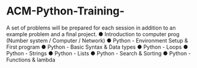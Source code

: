 # ACM-Python-Training-
 A set of problems will be prepared for each session in addition to an example problem and a final project.
 ● Introduction to computer prog (Number system / Computer / Network) 
 ● Python - Environment Setup &amp; First program 
 ● Python - Basic Syntax &amp; Data types 
 ● Python - Loops 
 ● Python - Strings 
 ● Python - Lists 
 ● Python - Search & Sorting 
 ● Python - Functions & lambda
